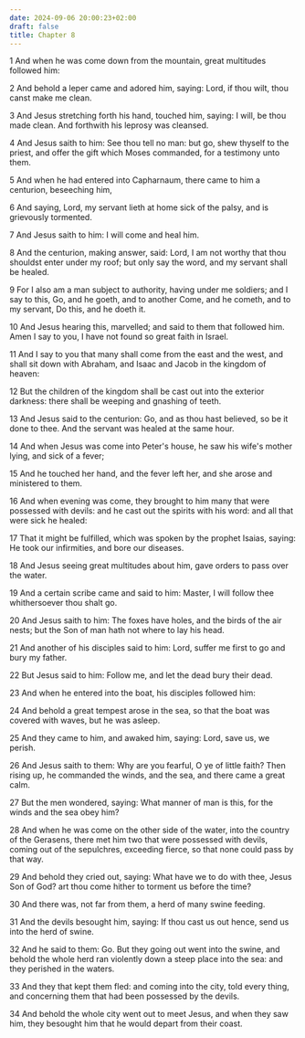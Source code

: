 ```yaml
---
date: 2024-09-06 20:00:23+02:00
draft: false
title: Chapter 8
---
```




1 And when he was come down from the mountain, great multitudes followed him:

2 And behold a leper came and adored him, saying: Lord, if thou wilt, thou canst make me clean.

3 And Jesus stretching forth his hand, touched him, saying: I will, be thou made clean. And forthwith his leprosy was cleansed.

4 And Jesus saith to him: See thou tell no man: but go, shew thyself to the priest, and offer the gift which Moses commanded, for a testimony unto them.

5 And when he had entered into Capharnaum, there came to him a centurion, beseeching him,

6 And saying, Lord, my servant lieth at home sick of the palsy, and is grievously tormented.

7 And Jesus saith to him: I will come and heal him.

8 And the centurion, making answer, said: Lord, I am not worthy that thou shouldst enter under my roof; but only say the word, and my servant shall be healed.

9 For I also am a man subject to authority, having under me soldiers; and I say to this, Go, and he goeth, and to another Come, and he cometh, and to my servant, Do this, and he doeth it.

10 And Jesus hearing this, marvelled; and said to them that followed him. Amen I say to you, I have not found so great faith in Israel.

11 And I say to you that many shall come from the east and the west, and shall sit down with Abraham, and Isaac and Jacob in the kingdom of heaven:

12 But the children of the kingdom shall be cast out into the exterior darkness: there shall be weeping and gnashing of teeth.

13 And Jesus said to the centurion: Go, and as thou hast believed, so be it done to thee. And the servant was healed at the same hour.

14 And when Jesus was come into Peter's house, he saw his wife's mother lying, and sick of a fever;

15 And he touched her hand, and the fever left her, and she arose and ministered to them.

16 And when evening was come, they brought to him many that were possessed with devils: and he cast out the spirits with his word: and all that were sick he healed:

17 That it might be fulfilled, which was spoken by the prophet Isaias, saying: He took our infirmities, and bore our diseases.

18 And Jesus seeing great multitudes about him, gave orders to pass over the water.

19 And a certain scribe came and said to him: Master, I will follow thee whithersoever thou shalt go.

20 And Jesus saith to him: The foxes have holes, and the birds of the air nests; but the Son of man hath not where to lay his head.

21 And another of his disciples said to him: Lord, suffer me first to go and bury my father.

22 But Jesus said to him: Follow me, and let the dead bury their dead.

23 And when he entered into the boat, his disciples followed him:

24 And behold a great tempest arose in the sea, so that the boat was covered with waves, but he was asleep.

25 And they came to him, and awaked him, saying: Lord, save us, we perish.

26 And Jesus saith to them: Why are you fearful, O ye of little faith? Then rising up, he commanded the winds, and the sea, and there came a great calm.

27 But the men wondered, saying: What manner of man is this, for the winds and the sea obey him?

28 And when he was come on the other side of the water, into the country of the Gerasens, there met him two that were possessed with devils, coming out of the sepulchres, exceeding fierce, so that none could pass by that way.

29 And behold they cried out, saying: What have we to do with thee, Jesus Son of God? art thou come hither to torment us before the time?

30 And there was, not far from them, a herd of many swine feeding.

31 And the devils besought him, saying: If thou cast us out hence, send us into the herd of swine.

32 And he said to them: Go. But they going out went into the swine, and behold the whole herd ran violently down a steep place into the sea: and they perished in the waters.

33 And they that kept them fled: and coming into the city, told every thing, and concerning them that had been possessed by the devils.

34 And behold the whole city went out to meet Jesus, and when they saw him, they besought him that he would depart from their coast.

